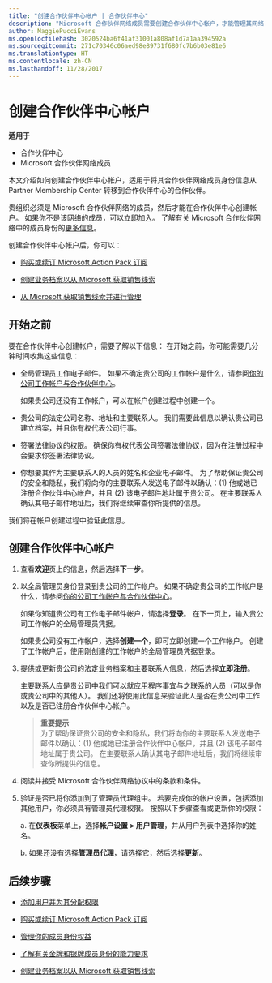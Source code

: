 ```yaml
---
title: "创建合作伙伴中心帐户 | 合作伙伴中心"
description: "Microsoft 合作伙伴网络成员需要创建合作伙伴中心帐户，才能管理其网络权益和能力，以及创建业务档案。"
author: MaggiePucciEvans
ms.openlocfilehash: 3020524ba6f41af31001a808af1d7a1aa394592a
ms.sourcegitcommit: 271c70346c06aed98e89731f680fc7b6b03e81e6
ms.translationtype: HT
ms.contentlocale: zh-CN
ms.lasthandoff: 11/28/2017
---
```

# <a name="create-a-partner-center-account"></a>创建合作伙伴中心帐户

**适用于**

-   合作伙伴中心
-   Microsoft 合作伙伴网络成员


本文介绍如何创建合作伙伴中心帐户，适用于将其合作伙伴网络成员身份信息从 Partner Membership Center 转移到合作伙伴中心的合作伙伴。 

贵组织必须是 Microsoft 合作伙伴网络的成员，然后才能在合作伙伴中心创建帐户。 如果你不是该网络的成员，可以[立即加入](https://partners.microsoft.com/PartnerProgram/simplifiedenrollment.aspx)。 了解有关 Microsoft 合作伙伴网络中的成员身份的[更多信息](https://partner.microsoft.com/membership)。  

创建合作伙伴中心帐户后，你可以：

-   [购买或续订 Microsoft Action Pack 订阅](mpn-get-action-pack.md)

-   [创建业务档案以从 Microsoft 获取销售线索](create-a-marketing-profile.md)

-   [从 Microsoft 获取销售线索并进行管理](responding-to-referrals.md)

## <a name="before-you-begin"></a>开始之前

要在合作伙伴中心创建帐户，需要了解以下信息： 在开始之前，你可能需要几分钟时间收集这些信息：

-   全局管理员工作电子邮件。 如果不确定贵公司的工作帐户是什么，请参阅[你的公司工作帐户与合作伙伴中心](azure-active-directory-tenants-and-partner-center.md)。

    如果贵公司还没有工作帐户，可以在帐户创建过程中创建一个。 

-   贵公司的法定公司名称、地址和主要联系人。 我们需要此信息以确认贵公司已建立档案，并且你有权代表公司行事。 

-   签署法律协议的权限。 确保你有权代表公司签署法律协议，因为在注册过程中会要求你签署法律协议。

-   你想要其作为主要联系人的人员的姓名和企业电子邮件。 为了帮助保证贵公司的安全和隐私，我们将向你的主要联系人发送电子邮件以确认：(1) 他或她已注册合作伙伴中心帐户，并且 (2) 该电子邮件地址属于贵公司。 在主要联系人确认其电子邮件地址后，我们将继续审查你所提供的信息。

我们将在帐户创建过程中验证此信息。 
 
## <a name="create-a-partner-center-account"></a>创建合作伙伴中心帐户

1.  查看**欢迎**页上的信息，然后选择**下一步**。

2.  以全局管理员身份登录到贵公司的工作帐户。 如果不确定贵公司的工作帐户是什么，请参阅[你的公司工作帐户与合作伙伴中心](azure-active-directory-tenants-and-partner-center.md)。

    如果你知道贵公司有工作电子邮件帐户，请选择**登录**。 在下一页上，输入贵公司工作帐户的全局管理员凭据。 

    如果贵公司没有工作帐户，选择**创建一个**，即可立即创建一个工作帐户。 创建了工作帐户后，使用刚创建的工作帐户的全局管理员凭据登录。

3.  提供或更新贵公司的法定业务档案和主要联系人信息，然后选择**立即注册**。 

    主要联系人应是贵公司中我们可以就应用程序事宜与之联系的人员（可以是你或贵公司中的其他人）。 我们还将使用此信息来验证此人是否在贵公司中工作以及是否已注册合作伙伴中心帐户。

    >**重要提示**<br> 为了帮助保证贵公司的安全和隐私，我们将向你的主要联系人发送电子邮件以确认：(1) 他或她已注册合作伙伴中心帐户，并且 (2) 该电子邮件地址属于贵公司。 在主要联系人确认其电子邮件地址后，我们将继续审查你所提供的信息。

4.  阅读并接受 Microsoft 合作伙伴网络协议中的条款和条件。 

5.  验证是否已将你添加到了管理员代理组中。 若要完成你的帐户设置，包括添加其他用户，你必须具有管理员代理权限。 按照以下步骤查看或更新你的权限：

    a. 在**仪表板**菜单上，选择**帐户设置 > 用户管理**，并从用户列表中选择你的姓名。 

    b. 如果还没有选择**管理员代理**，请选择它，然后选择**更新**。 

## <a name="next-steps"></a>后续步骤

-   [添加用户并为其分配权限](create-user-accounts-and-set-permissions.md)

-   [购买或续订 Microsoft Action Pack 订阅](mpn-get-action-pack.md)

-   [管理你的成员身份权益](manage-your-partner-network-benefits.md)

-   [了解有关金牌和银牌成员身份的能力要求](learn-about-competencies.md)

-   [创建业务档案以从 Microsoft 获取销售线索](create-a-marketing-profile.md)